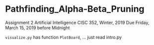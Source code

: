 # Pathfinding_Alpha-Beta_Pruning
Assignment 2 Artificial Intelligence CISC 352, Winter, 2019 Due Friday, March 15, 2019 before Midnight


`visualize.py` has function `PlotBoard`, ... just read intro.py

